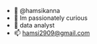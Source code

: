 - 👋  @hamsikanna
- 👀 Im passionately curious
- 🌱 data analyst
- 📫  hamsi2909@gmail.com

<!---
hamsikanna/hamsikanna is a ✨ special ✨ repository because its `README.md` (this file) appears on your GitHub profile.
You can click the Preview link to take a look at your changes.
--->
